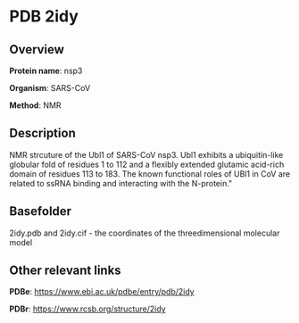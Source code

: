 # PDB 2idy

## Overview

**Protein name**: nsp3

**Organism**: SARS-CoV

**Method**: NMR

## Description

NMR strcuture of the Ubl1 of SARS-CoV nsp3. Ubl1 exhibits a ubiquitin-like globular fold of residues 1 to 112 and a flexibly extended glutamic acid-rich domain of residues 113 to 183. The known functional roles of UBl1 in CoV are related to ssRNA binding and interacting with the N-protein." 

## Basefolder

2idy.pdb and 2idy.cif - the coordinates of the threedimensional molecular model



## Other relevant links 
**PDBe**:  https://www.ebi.ac.uk/pdbe/entry/pdb/2idy
 
**PDBr**: https://www.rcsb.org/structure/2idy 
